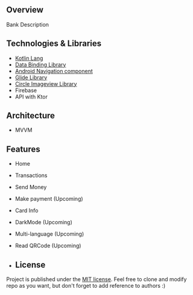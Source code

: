 ## Overview
Bank Description

## Technologies & Libraries
- [Kotlin Lang](https://kotlinlang.org/)
- [Data Binding Library](https://developer.android.com/topic/libraries/data-binding)
- [Android Navigation component](https://developer.android.com/guide/navigation/navigation-getting-started)
- [Glide Library](https://github.com/bumptech/glide)
- [Circle Imageview Library](https://github.com/hdodenhof/CircleImageView)
- Firebase
- API with Ktor

## Architecture
- MVVM

## Features
- Home 
- Transactions 
- Send Money
- Make payment (Upcoming)
- Card Info 
- DarkMode (Upcoming)
- Multi-language (Upcoming)
- Read QRCode (Upcoming)

- ## License
Project is published under the [MIT license](/LICENSE.md).
Feel free to clone and modify repo as you want, but don't forget to add reference to authors :)
